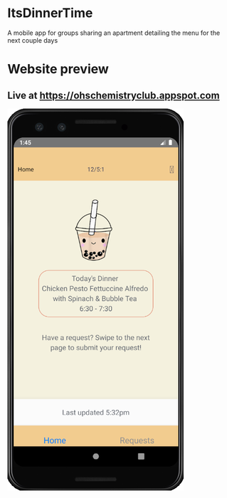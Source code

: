 # ItsDinnerTime
A mobile app for groups sharing an apartment detailing the menu for the next couple days
# Website preview
## Live at https://ohschemistryclub.appspot.com

![alt text](https://github.com/ZovcIfzm/ItsDinnerTime/blob/master/readme/exampleHomeScreen.PNG)
